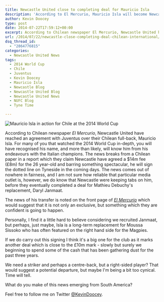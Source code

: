 ```yaml
---
title: Newcastle United close to completing deal for Mauricio Isla
description: 'According to El Mercurio, Mauricio Isla will become Newcastle United's seventh signing of the summer for a fee in the region of £8m from Juventus.'
author: Kevin Doocey
type: post
date: 2014-07-22T17:59:12+00:00
excerpt: According to Chilean newspaper El Mercurio, Newcastle United have reached an agreement with Juventus over their Chilean full-back, Mauricio Isla. For many of you that watched the 2014 World Cup..
url: /2014/07/22/newcastle-close-completing-deal-chilean-international/
dsq_thread_id:
  - "2864776815"
categories:
  - Newcastle United News
tags:
  - 2014 World Cup
  - Chile
  - Juventus
  - Kevin Doocey
  - Mauricio Isla
  - Newcastle Blog
  - Newcastle United Blog
  - Newcastle United News
  - NUFC Blog
  - Tyne Time

---
```

![Mauricio Isla in action for Chile at the 2014 World Cup](http://www.tynetime.com/wp-content/uploads/2014/07/Mauricio-Isla-Chile-Newcastle.jpg "Isla - Reached the Last 16 of 2014 World Cup with his nation in Brazil")

According to Chilean newspaper _El Mercurio_, Newcastle United have reached an agreement with Juventus over their Chilean full-back, Mauricio Isla. For many of you that watched the 2014 World Cup in-depth, you will have recognised his name, and more than likely, will know him from his endeavours with the Italian champions. The news breaks from a Chilean paper in a report which they claim Newcastle have agreed a $14m fee (£8m) for the 26 year-old and barring something spectacular, he will sign the dotted line on Tyneside in the coming days. The news comes out of nowhere in fairness, and I am not sure how reliable that particular media outlet is, however, we do know that Newcastle were keeping tabs on him, before they eventually completed a deal for Mathieu Debuchy's replacement, Daryl Janmaat.

The news of his transfer is noted on the front page of [_El Mercurio_](http://impresa.elmercurio.com/pages/LUNHomepage.aspx?BodyID=1&dtB=22-07-2014 "isla newcastle") which would suggest that it is not only an exclusive, but something which they are confident is going to happen.

Personally, I find it a little hard to believe considering we recruited Janmaat, but perhaps, just maybe, Isla is a long-term replacement for Moussa Sissoko who has often featured on the right hand side for the Magpies.

If we do carry out this signing I think it's a big one for the club as it marks another deal which is close to the £10m mark - slowly but surely we beginning to spend some of the cash that has been gathering dust for the past three years.

We need a striker and perhaps a centre-back, but a right-sided player? That would suggest a potential departure, but maybe I'm being a bit too cynical. Time will tell.

What do you make of this news emerging from South America?

Feel free to follow me on Twitter [@KevinDoocey](https://twitter.com/kevindoocey "doocey twitter").

